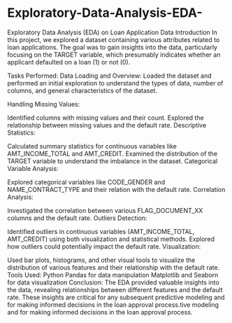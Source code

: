 # Exploratory-Data-Analysis-EDA-

Exploratory Data Analysis (EDA) on Loan Application Data
Introduction
In this project, we explored a dataset containing various attributes related to loan applications. The goal was to gain insights into the data, particularly focusing on the TARGET variable, which presumably indicates whether an applicant defaulted on a loan (1) or not (0).

Tasks Performed:
Data Loading and Overview: Loaded the dataset and performed an initial exploration to understand the types of data, number of columns, and general characteristics of the dataset.

Handling Missing Values:

Identified columns with missing values and their count.
Explored the relationship between missing values and the default rate.
Descriptive Statistics:

Calculated summary statistics for continuous variables like AMT_INCOME_TOTAL and AMT_CREDIT.
Examined the distribution of the TARGET variable to understand the imbalance in the dataset.
Categorical Variable Analysis:

Explored categorical variables like CODE_GENDER and NAME_CONTRACT_TYPE and their relation with the default rate.
Correlation Analysis:

Investigated the correlation between various FLAG_DOCUMENT_XX columns and the default rate.
Outliers Detection:

Identified outliers in continuous variables (AMT_INCOME_TOTAL, AMT_CREDIT) using both visualization and statistical methods.
Explored how outliers could potentially impact the default rate.
Visualization:

Used bar plots, histograms, and other visual tools to visualize the distribution of various features and their relationship with the default rate.
Tools Used:
Python
Pandas for data manipulation
Matplotlib and Seaborn for data visualization
Conclusion:
The EDA provided valuable insights into the data, revealing relationships between different features and the default rate. These insights are critical for any subsequent predictive modeling and for making informed decisions in the loan approval process.tive modeling and for making informed decisions in the loan approval process.
